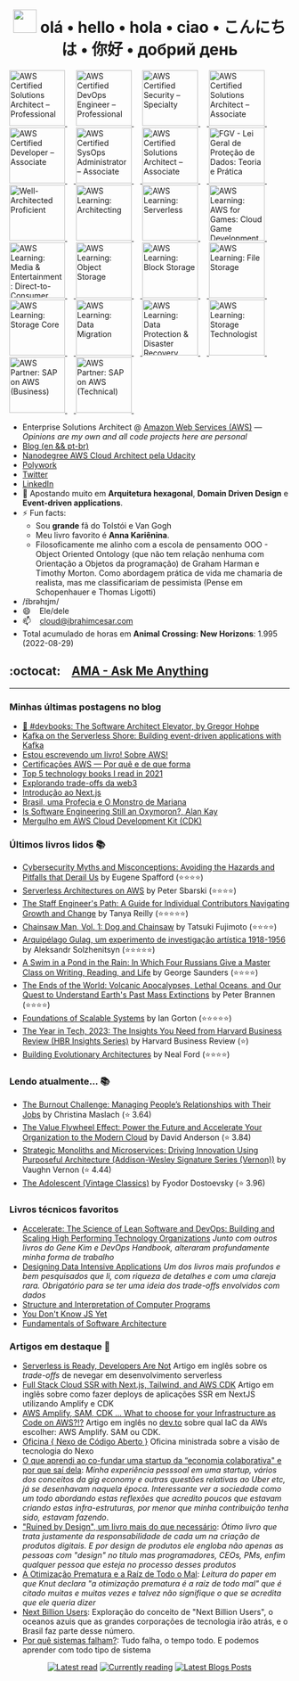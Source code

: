 <div align="center">
    
 # <img src="https://raw.githubusercontent.com/MartinHeinz/MartinHeinz/master/wave.gif" width="42"> olá • hello • hola • ciao • こんにちは • 你好 • добрий день

</div>


<p align="center">
    
<a 
   href="https://www.credly.com/badges/d01a5f09-39af-4848-91e4-fd93c379429b/public_url"
   target="_blank" 
   title="Badge AWS Certified Solutions Architect – Professional" 
   alt="AWS Certified Solutions Architect – Professional">
   <img 
      src="https://user-images.githubusercontent.com/509054/163974327-950cf4d2-2f66-4a3c-b0de-2d043e97da98.png"
      alt="AWS Certified Solutions Architect – Professional"
      width="100px" 
      style="max-width:100px;"
      />
</a>&nbsp; &nbsp;
    <a 
   href="https://www.credly.com/badges/9d0b63e9-dc89-432c-b4cd-57342fb6e294/public_url"
   target="_blank" 
   title="Badge AWS Certified DevOps Engineer – Professional" 
   alt="AWS Certified DevOps Engineer – Professional">
   <img 
      src="https://user-images.githubusercontent.com/509054/236595039-418df7a9-080b-4ca6-9e44-df90371a6dc9.png"
      alt="AWS Certified DevOps Engineer – Professional"
      width="100px" 
      style="max-width:100px;"
      />
</a>&nbsp; &nbsp;
  <a 
   href="https://www.credly.com/badges/f4fedbbf-cbec-4d39-a720-c7ca55d39032/public_url"
   target="_blank" 
   title="Badge AWS Certified Security – Specialty"
   alt="AWS Certified Security – Specialty">
   <img 
      src="https://user-images.githubusercontent.com/509054/195915470-c99aa7c9-9e5e-48e4-8e48-f7a76be042ae.png"
      alt="AWS Certified Security – Specialty"
      width="100px"  
      style="max-width:100px;" />
</a>&nbsp; &nbsp;<a href="https://www.credly.com/badges/1bdb457f-b469-43c3-9e0e-24b221f12794/public_url" 
   target="_blank" 
   title="Badge AWS Certified Solutions Architect – Associate"
   alt="AWS Certified Solutions Architect – Associate">
   <img 
      src="https://user-images.githubusercontent.com/509054/163974636-84a0a90b-0290-443e-8682-309af7e8b17a.png"
      alt="AWS Certified Solutions Architect – Associate" 
      width="100px" 
      style="max-width:100px;"/>
</a>&nbsp;&nbsp;<a 
   href="https://www.credly.com/badges/1bdb457f-b469-43c3-9e0e-24b221f12794/public_url" 
   target="_blank"
   title="Badge AWS Certified Developer – Associate"
   alt="AWS Certified Developer – Associate">
   <img 
      src="https://user-images.githubusercontent.com/509054/187105674-b59dadfa-f5a9-44ff-a4ca-82cb33418617.png"
      alt="AWS Certified Developer – Associate"
      width="100px" 
      style="max-width:100px;"/>
</a>&nbsp; &nbsp;<a 
   href="https://www.credly.com/badges/8213d606-c4d2-4df9-baa1-3ce313ee4f86/public_url" 
   target="_blank"
   title="Badge AWS Certified SysOps Administrator – Associate"
   alt="AWS Certified SysOps Administrator – Associate">
   <img 
      src="https://user-images.githubusercontent.com/509054/198755270-0a46136f-6edd-4673-8db6-369d99b65455.png"
      alt="AWS Certified SysOps Administrator – Associate"
      width="100px" 
      style="max-width:100px;">
</a>&nbsp; &nbsp;<a 
   href="https://www.credly.com/badges/d1ddf3d6-95af-4246-9bb9-7e50e0530c11/public_url"
   target="_blank" 
   title="Badge AWS Certified Cloud Practitioner"
   alt="AWS Certified Cloud Practitioner">
   <img
      src="https://user-images.githubusercontent.com/509054/163974726-600afdfa-d161-4013-824d-20e168dc5efc.png"
      alt="AWS Certified Solutions Architect – Associate"
      width="100px"
      style="max-width:100px;"/>
</a>&nbsp; &nbsp;<a 
   href="https://brasilopenbadge.com.br/pages/badge/418bf1ce1437adeeb5d0352fcd92b1d2"
   target="_blank"
   alt="FGV - Lei Geral de Proteção de Dados: Teoria e Prática"
   title="FGV - Lei Geral de Proteção de Dados: Teoria e Prática">
   <img 
      src="https://user-images.githubusercontent.com/509054/160395543-08341577-49cf-4b87-a687-1a42b3b42230.png"
      alt="FGV - Lei Geral de Proteção de Dados: Teoria e Prática" 
      width="100px" 
      style="max-width:100px;"/>
</a>&nbsp; &nbsp;<a 
   href="https://www.credly.com/badges/8cd60a1b-b130-43b1-8cf4-442573171da6/public_url"
   target="_blank"
   title="Well-Architected Proficient"
   alt="Well-Architected Proficient">
   <img 
      src="https://user-images.githubusercontent.com/509054/185424004-6d65981d-ce54-4d7f-8129-f2d452a20e8e.png"
      alt="Well-Architected Proficient"
      width="100px" 
      style="max-width:100px;"/>
</a>&nbsp; &nbsp; <a 
   href="https://www.credly.com/badges/f2d579e5-a833-44b0-8f56-898b408bf402/public_url"
   target="_blank"
   title="AWS Learning: Architecting">
   <img 
      src="https://user-images.githubusercontent.com/509054/217792399-c8e8c738-3da3-47e4-8f76-ce490b619557.png"
      alt="AWS Learning: Architecting"
      width="100px"
      style="max-width:100px;"/>
</a>&nbsp; &nbsp; <a 
   href="https://www.credly.com/badges/1eb5e7a1-8b22-422a-83db-1a535dfe8b43/public_url"
   target="_blank"
   title="AWS Learning: Serverless">
   <img 
      src="https://user-images.githubusercontent.com/509054/205751290-899faacb-da63-45ec-ab31-e986db511f37.png"
      alt="AWS Learning: Serverless"
      width="100px"
      style="max-width:100px;"/>
</a>&nbsp; &nbsp; <a 
   href="https://www.credly.com/badges/d1678cdb-e5e9-4b63-8fd2-1db901b57e0c/public_url"
   target="_blank"
   title="AWS Learning: AWS for Games: Cloud Game Development">
   <img 
      src="https://user-images.githubusercontent.com/509054/219978905-eff0ae4a-d505-4c73-b89b-02e227183d8b.png"
      alt="AWS Learning: AWS for Games: Cloud Game Development"
      width="100px"
      style="max-width:100px;"/>
</a>&nbsp; &nbsp;
    <a 
   href="https://www.credly.com/badges/1e74c80b-4202-46b4-9251-899a903e0731/public_url"
   target="_blank"
   title="AWS Learning: Media & Entertainment: Direct-to-Consumer and Broadcast Foundations">
   <img 
      src="https://user-images.githubusercontent.com/509054/236595199-6a63d23c-ae0e-45b7-beef-7616d6b6ac12.png"
      alt="AWS Learning: Media & Entertainment: Direct-to-Consumer and Broadcast Foundations"
      width="100px"
      style="max-width:100px;"/>
</a>&nbsp; &nbsp;<a 
   href="https://www.credly.com/badges/0749796b-4755-4339-a137-a47ce24ea124/public_url"
   target="_blank"
   title="AWS Learning: Object Storage">
   <img 
      src="https://user-images.githubusercontent.com/509054/212095681-f5b18a9c-027a-49ba-be8c-74ed1bb13548.png"
      alt="AWS Learning: Object Storage"
      width="100px"
      style="max-width:100px;"/>
</a>&nbsp; &nbsp;<a 
   href="https://www.credly.com/badges/318f48d9-a9f8-49bf-a6b9-e9a6f2615ec8"
   target="_blank" 
   title="AWS Learning: Block Storage">
   <img 
      src="https://user-images.githubusercontent.com/509054/212096392-e2c9ec57-1547-407e-a014-f14d29a090a3.png"
      alt="AWS Learning: Block Storage"
      width="100px" 
      style="max-width:100px;"/>
</a> &nbsp; &nbsp;<a 
   href="https://www.credly.com/badges/fea13229-534c-4822-b2be-c593646cc3d4"
   target="_blank"
   title="AWS Learning: File Storage">
   <img
      src="https://user-images.githubusercontent.com/509054/212095983-e91a4b97-bf05-479f-91e1-7bb613cf78e8.png"
      alt="AWS Learning: File Storage"
      width="100px"
      style="max-width:100px;"/>
</a>&nbsp; &nbsp;<a 
   href="https://www.credly.com/badges/36bfeb46-c3b4-47d1-b290-8a12fe9af94f"
   target="_blank"
   title="AWS Learning: Storage Core">
   <img
      src="https://user-images.githubusercontent.com/509054/212096610-b157cc71-ab6b-4114-9b09-0e73eeb001d6.png"
      alt="AWS Learning: Storage Core"
      width="100px"
      style="max-width:100px;"/>
</a>&nbsp; &nbsp;<a 
   href="https://www.credly.com/badges/bc710c2b-3e2e-4653-9daa-24f83afd20f3"
   target="_blank"
   title="AWS Learning: Data Migration">
   <img
      src="https://user-images.githubusercontent.com/509054/212096770-87e00677-c8a3-4215-84fc-4ac180db6855.png"
      alt="AWS Learning: Data Migration"
      width="100px" 
      style="max-width:100px;"/>
</a>&nbsp; &nbsp;<a 
   href="https://www.credly.com/badges/a460283e-2640-4076-af60-9aa2969b4b33"
   target="_blank"
   title="AWS Learning: Data Protection & Disaster Recovery">
   <img
      src="https://user-images.githubusercontent.com/509054/212097095-d6bdee58-16f0-4b3b-9889-bd265f2a60f9.png"
      alt="AWS Learning: Data Protection & Disaster Recovery"
      width="100px" 
      style="max-width:100px;"/>
</a>&nbsp; &nbsp;<a
   href="https://www.credly.com/badges/41622b3b-defc-4ee0-89a1-ce09ec30c8a5"
   target="_blank"
   title="AWS Learning: Storage Technologist">
   <img
      src="https://user-images.githubusercontent.com/509054/212097617-84b734ae-3c15-4535-bdea-f29ce7e4df34.png"
      alt="AWS Learning: Storage Technologist"
      width="100px" 
      style="max-width:100px;"/>
</a>&nbsp; &nbsp;<a
   href="https://www.credly.com/badges/6b552de4-4a49-4c60-a253-df24cc50bacb/public_url"
   target="_blank"
   title="AWS Partner: SAP on AWS (Business)">
   <img
      src="https://user-images.githubusercontent.com/509054/212098403-b78142fe-962d-49c1-b253-cb8a1a304fed.png"
      alt="AWS Partner: SAP on AWS (Business)"
      width="100px" 
      style="max-width:100px;"/>
</a>&nbsp; &nbsp;<a
   href="https://www.credly.com/badges/0889b473-e610-4d45-9eee-5b8bfdd5d820/public_url"
   target="_blank"
   title="AWS Partner: SAP on AWS (Technical)">
   <img
      src="https://user-images.githubusercontent.com/509054/212098627-bda656f1-0eb0-4aec-af0c-0bc0794699d2.png"
      alt="AWS Partner: SAP on AWS (Technical)"
      width="100px" 
      style="max-width:100px;"/>
</a>&nbsp; &nbsp;</p>
    
- Enterprise Solutions Architect @ [Amazon Web Services (AWS)](https://aws.amazon.com/) — _Opinions are my own and all code projects here are personal_
- [Blog (en && pt-br)](https://ibrahimcesar.cloud)
- [Nanodegree AWS Cloud Architect pela Udacity](https://graduation.udacity.com/confirm/UDRWJKSP)
- [Polywork](https://www.polywork.com/ibrahimcesar)
- [Twitter](https://www.twitter.com/ibrahimcesar/)
- [LinkedIn](https://www.linkedin.com/in/ibrahimcesar/)
- 🌱 Apostando muito em **Arquitetura hexagonal**, **Domain Driven Design** e **Event-driven applications**.
- ⚡ Fun facts: 
    - Sou **grande** fã do Tolstói e Van Gogh
    - Meu livro favorito é **Anna Kariênina**.
    - Filosoficamente me alinho com a escola de pensamento OOO - Object Oriented Ontology (que não tem relação nenhuma com Orientação a Objetos da programação) de Graham Harman e Timothy Morton. Como abordagem prática de vida me chamaria de realista, mas me classificariam de pessimista (Pense em Schopenhauer e Thomas Ligotti)
- /ɪ́brəhɪjm/
- 😄  &nbsp;&nbsp; Ele/dele
- 📫  &nbsp;&nbsp; cloud@ibrahimcesar.com
- Total acumulado de horas em **Animal Crossing: New Horizons**: 1.995 (2022-08-29)

## :octocat: &nbsp;&nbsp; [AMA - Ask Me Anything](https://github.com/ibrahimcesar/ibrahimcesar/discussions/categories/ama-ask-me-anything)

---

### Minhas últimas postagens no blog

<!-- POSTS_LIST:START -->
- [📘 #devbooks:  The Software Architect Elevator, by Gregor Hohpe](https://ibrahimcesar.cloud/blog/the-software-elevator-redefining-the-architect-role-in-the-digital-enterprise-gregor-hohpe/)
- [Kafka on the Serverless Shore: Building event-driven applications with Kafka](https://ibrahimcesar.cloud/blog/kafka-on-the-serverless-shore/)
- [Estou escrevendo um livro! Sobre AWS!](https://ibrahimcesar.cloud/blog/livro-aws/)
- [Certificações AWS — Por quê e de que forma](https://ibrahimcesar.cloud/blog/certificacoes/)
- [Top 5 technology books I read in 2021](https://ibrahimcesar.cloud/blog/top5-technology-books-2021/)
- [Explorando trade-offs da web3](https://ibrahimcesar.cloud/blog/trade-offs-da-web3-criptomoedas-blockchains-DAOs/)
- [Introdução ao Next.js](https://ibrahimcesar.cloud/blog/introducao-nextjs-ssr-isr-ssg-javascript-react-framework/)
- [Brasil, uma Profecia e O Monstro de Mariana](https://ibrahimcesar.cloud/blog/brasil-uma-profecia-o-monstro-de-mariana-ficcao-ibrahim-cesar/)
- [Is Software Engineering Still an Oxymoron?, Alan Kay](https://ibrahimcesar.cloud/blog/is-software-engineering-still-an-oxymoron-alan-kay/)
- [Mergulho em AWS Cloud Development Kit &lpar;CDK&rpar;](https://ibrahimcesar.cloud/blog/mergulho-cdk-2021/)
<!-- POSTS_LIST:END -->

### Últimos livros lidos 📚

<!-- READ_LIST:START -->
- [Cybersecurity Myths and Misconceptions: Avoiding the Hazards and Pitfalls that Derail Us](https://www.goodreads.com/review/show/5550873856?utm_medium=api&utm_source=rss) by Eugene Spafford (⭐⭐⭐⭐)
- [Serverless Architectures on AWS](https://www.goodreads.com/review/show/4476762572?utm_medium=api&utm_source=rss) by Peter Sbarski (⭐⭐⭐⭐)
- [The Staff Engineer's Path: A Guide for Individual Contributors Navigating Growth and Change](https://www.goodreads.com/review/show/5227039779?utm_medium=api&utm_source=rss) by Tanya Reilly (⭐⭐⭐⭐⭐)
- [Chainsaw Man, Vol. 1: Dog and Chainsaw](https://www.goodreads.com/review/show/4206373494?utm_medium=api&utm_source=rss) by Tatsuki Fujimoto (⭐⭐⭐⭐)
- [Arquipélago Gulag, um experimento de investigação artística 1918-1956](https://www.goodreads.com/review/show/4564170882?utm_medium=api&utm_source=rss) by Aleksandr Solzhenitsyn (⭐⭐⭐⭐⭐)
- [A Swim in a Pond in the Rain: In Which Four Russians Give a Master Class on Writing, Reading, and Life](https://www.goodreads.com/review/show/5253015722?utm_medium=api&utm_source=rss) by George Saunders (⭐⭐⭐⭐)
- [The Ends of the World: Volcanic Apocalypses, Lethal Oceans, and Our Quest to Understand Earth's Past Mass Extinctions](https://www.goodreads.com/review/show/2722199150?utm_medium=api&utm_source=rss) by Peter Brannen (⭐⭐⭐⭐)
- [Foundations of Scalable Systems](https://www.goodreads.com/review/show/5205299937?utm_medium=api&utm_source=rss) by Ian Gorton (⭐⭐⭐⭐⭐)
- [The Year in Tech, 2023: The Insights You Need from Harvard Business Review (HBR Insights Series)](https://www.goodreads.com/review/show/5226901198?utm_medium=api&utm_source=rss) by Harvard Business Review (⭐)
- [Building Evolutionary Architectures](https://www.goodreads.com/review/show/5177218423?utm_medium=api&utm_source=rss) by Neal Ford (⭐⭐⭐⭐)
<!-- READ_LIST:END -->

### Lendo atualmente... 📚

<!-- READING_LIST:START -->
- [The Burnout Challenge: Managing People’s Relationships with Their Jobs](https://www.goodreads.com/review/show/5284888168?utm_medium=api&utm_source=rss) by Christina Maslach (⭐️ 3.64)
- [The Value Flywheel Effect: Power the Future and Accelerate Your Organization to the Modern Cloud](https://www.goodreads.com/review/show/5186015203?utm_medium=api&utm_source=rss) by David Anderson (⭐️ 3.84)
- [Strategic Monoliths and Microservices: Driving Innovation Using Purposeful Architecture (Addison-Wesley Signature Series (Vernon))](https://www.goodreads.com/review/show/4443438389?utm_medium=api&utm_source=rss) by Vaughn Vernon (⭐️ 4.44)
- [The Adolescent (Vintage Classics)](https://www.goodreads.com/review/show/3907651091?utm_medium=api&utm_source=rss) by Fyodor Dostoevsky (⭐️ 3.96)
<!-- READING_LIST:END -->

### Livros técnicos favoritos

- [Accelerate: The Science of Lean Software and DevOps: Building and Scaling High Performing Technology Organizations](https://amzn.to/3pso93l) *Junto com outros livros do Gene Kim e DevOps Handbook, alteraram profundamente minha forma de trabalho*  
- [Designing Data Intensive Applications](https://amzn.to/2UqSK2K) *Um dos livros mais profundos e bem pesquisados que li, com riqueza de detalhes e com uma clareja rara. Obrigatório para se ter uma ideia dos trade-offs envolvidos com dados*
- [Structure and Interpretation of Computer Programs](https://mitpress.mit.edu/sites/default/files/sicp/full-text/book/book.html)
- [You Don't Know JS Yet](https://github.com/getify/You-Dont-Know-JS)
- [Fundamentals of Software Architecture](https://amzn.to/2Uny6AP)

### Artigos em destaque 📓

- [Serverless is Ready, Developers Are Not](https://dev.to/aws-builders/serverless-is-ready-developers-are-not-12f9) Artigo em inglês sobre os _trade-offs_ de nevegar em desenvolvimento serverless  
- [Full Stack Cloud SSR with Next.js, Tailwind, and AWS CDK](https://dev.to/aws-builders/full-stack-cloud-ssr-with-next-js-tailwind-and-aws-cdk-416c) Artigo em inglês sobre como fazer deploys de aplicações SSR em NextJS utilizando Amplify e CDK  
- [AWS Amplify, SAM, CDK ... What to choose for your Infrastructure as Code on AWS?!?](https://dev.to/aws-builders/aws-amplify-sam-cdk-what-to-choose-for-your-infrastructure-as-code-on-aws-lh2) Artigo em inglês no [dev.to](https://dev.to/) sobre qual IaC da AWs escolher: AWS Amplify. SAM ou CDK.
- [Oficina { Nexo de Código Aberto }](https://ibrahimcesar.cloud/blog/nexo-de-codigo-aberto/) Oficina ministrada sobre a visão de tecnologia do Nexo  
- [O que aprendi ao co-fundar uma startup da “economia colaborativa" e por que saí dela](https://ibrahimcesar.cloud/blog/o-que-aprendi-ao-co-fundar-uma-startup-da-economia-colaborativa-e-por-que-sai-dela/):  *Minha experiência pesssoal em uma startup, vários dos conceitos da gig economy e outras questões relativas ao Uber etc, já se desenhavam naquela época. Interessante ver a sociedade como um todo abordando estas reflexões que acredito poucos que estavam criando estas infra-estruturas, por menor que minha  contribuição tenha sido, estavam fazendo*.  
- ["Ruined by Design", um livro mais do que necessário](https://brasil.uxdesign.cc/ruined-by-design-um-livro-mais-do-que-necess%C3%A1rio-9a4026ee110e): *Ótimo livro que trata justamente da responsabilidade de cada um na criação de produtos digitais. E por design de produtos ele engloba não apenas as pessoas com "design" no título mas programadores, CEOs, PMs, enfim qualquer pessoa que esteja no processo desses produtos*  
- [A Otimização Prematura e a Raíz de Todo o Mal](https://ibrahimcesar.cloud/blog/otimizacao-prematura-e-a-raiz-de-todo-mal/): *Leitura do paper em que Knut declara "a otimização prematura é a raíz de todo mal" que é citado muitas e muitas vezes e talvez não signifique o que se acredita que ele queria dizer*  
- [Next Billion Users](https://ibrahimcesar.cloudd/blog/nbu-next-billion-users-brasil/): Exploração do conceito de "Next Billion Users", o oceanos azuis que as grandes corporações de tecnologia irão atrás, e o Brasil faz parte desse número.  
- [Por quê sistemas falham?](https://ibrahimcesar.cloud/blog/por-que-sistemas-falham/): Tudo falha, o tempo todo. E podemos aprender com todo tipo de sistema

<div align="center">

[![Latest read](https://github.com/ibrahimcesar/ibrahimcesar/actions/workflows/goodreads-read.yml/badge.svg)](https://github.com/ibrahimcesar/ibrahimcesar/actions/workflows/goodreads-read.yml) [![Currently reading](https://github.com/ibrahimcesar/ibrahimcesar/actions/workflows/goodreads-currently.yml/badge.svg)](https://github.com/ibrahimcesar/ibrahimcesar/actions/workflows/goodreads-currently.yml) [![Latest Blogs Posts](https://github.com/ibrahimcesar/ibrahimcesar/actions/workflows/fetchPosts.yml/badge.svg)](https://github.com/ibrahimcesar/ibrahimcesar/actions/workflows/fetchPosts.yml)

 </div>
